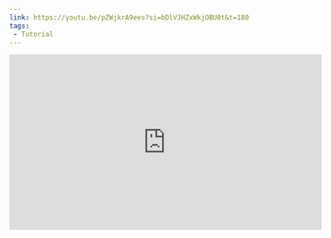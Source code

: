 ```yaml
---
link: https://youtu.be/pZWjkrA9ees?si=bDlVJHZxWkjOBU0t&t=180
tags:
 - Tutorial
---
```

<iframe width="560" height="315" src="https://www.youtube.com/embed/pZWjkrA9ees?si=bDlVJHZxWkjOBU0t&amp;start=180" title="YouTube video player" frameborder="0" allow="accelerometer; autoplay; clipboard-write; encrypted-media; gyroscope; picture-in-picture; web-share" referrerpolicy="strict-origin-when-cross-origin" allowfullscreen></iframe>
